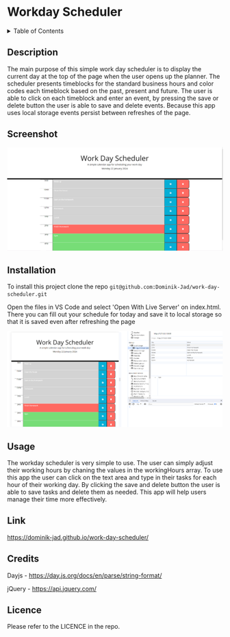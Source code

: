 # Workday Scheduler 




<details>
  <summary>Table of Contents</summary>
  <ol>
    <li><a href="#Description">Description</a></li>
    <li><a href="#Screenshot">Screenshot</a></li>
    <li><a href="#Installation">Installation</a></li>
    <li><a href="#Usage">Usage</a></li>
    <li><a href="#Link">Link</a></li>
    <li><a href="#Credits">Credits</a></li>
    <li><a href="#License">License</a></li>
  </ol>
</details>




## Description
The main purpose of this simple work day scheduler is to display the current day at the top of the page when the user opens up the planner. The scheduler presents timeblocks for the standard business hours and color codes each timeblock based on the past, present and future. The user is able to click on each timeblock and enter an event, by pressing the save or delete button the user is able to save and delete events. Because this app uses local storage events persist between refreshes of the page. 




## Screenshot




![Screenshot of the scheduler](./assets/images/screenshot-01.PNG)




## Installation




To install this project clone the repo
    ```
    git@github.com:Dominik-Jad/work-day-scheduler.git
    ```


Open the files in VS Code and select 'Open With Live Server' on index.html. There you can fill out your schedule for today and save it to local storage so that it is saved even after refreshing the page 




![Screenshot of the workday scheduler](./assets/images/screenshot-02.PNG)








## Usage




The workday scheduler is very simple to use. The user can simply adjust their working hours by chaning the values in the workingHours array. To use this app the user can click on the text area and type in their tasks for each hour of their working day. By clicking the save and delete button the user is able to save tasks and delete them as needed. This app will help users manage their time more effectively. 



## Link




https://dominik-jad.github.io/work-day-scheduler/


## Credits


Dayjs - https://day.js.org/docs/en/parse/string-format/

jQuery - https://api.jquery.com/ 

## Licence




Please refer to the LICENCE in the repo.





